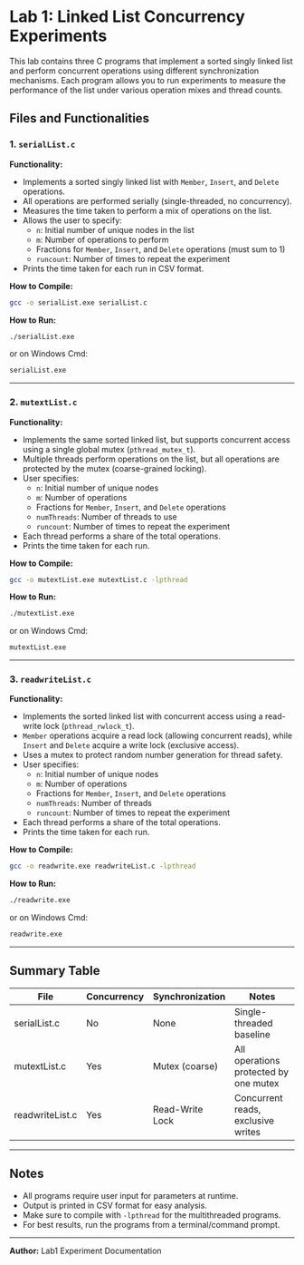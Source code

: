 Lab 1: Linked List Concurrency Experiments
==========================================

This lab contains three C programs that implement a sorted singly linked list and perform concurrent operations using different synchronization mechanisms. Each program allows you to run experiments to measure the performance of the list under various operation mixes and thread counts.

## Files and Functionalities

### 1. `serialList.c`
**Functionality:**
- Implements a sorted singly linked list with `Member`, `Insert`, and `Delete` operations.
- All operations are performed serially (single-threaded, no concurrency).
- Measures the time taken to perform a mix of operations on the list.
- Allows the user to specify:
	- `n`: Initial number of unique nodes in the list
	- `m`: Number of operations to perform
	- Fractions for `Member`, `Insert`, and `Delete` operations (must sum to 1)
	- `runcount`: Number of times to repeat the experiment
- Prints the time taken for each run in CSV format.

**How to Compile:**
```sh
gcc -o serialList.exe serialList.c
```

**How to Run:**
```sh
./serialList.exe
```
or on Windows Cmd:
```sh
serialList.exe
```

---

### 2. `mutextList.c`
**Functionality:**
- Implements the same sorted linked list, but supports concurrent access using a single global mutex (`pthread_mutex_t`).
- Multiple threads perform operations on the list, but all operations are protected by the mutex (coarse-grained locking).
- User specifies:
	- `n`: Initial number of unique nodes
	- `m`: Number of operations
	- Fractions for `Member`, `Insert`, and `Delete` operations
	- `numThreads`: Number of threads to use
	- `runcount`: Number of times to repeat the experiment
- Each thread performs a share of the total operations.
- Prints the time taken for each run.

**How to Compile:**
```sh
gcc -o mutextList.exe mutextList.c -lpthread
```

**How to Run:**
```sh
./mutextList.exe
```
or on Windows Cmd:
```sh
mutextList.exe
```

---

### 3. `readwriteList.c`
**Functionality:**
- Implements the sorted linked list with concurrent access using a read-write lock (`pthread_rwlock_t`).
- `Member` operations acquire a read lock (allowing concurrent reads), while `Insert` and `Delete` acquire a write lock (exclusive access).
- Uses a mutex to protect random number generation for thread safety.
- User specifies:
	- `n`: Initial number of unique nodes
	- `m`: Number of operations
	- Fractions for `Member`, `Insert`, and `Delete` operations
	- `numThreads`: Number of threads
	- `runcount`: Number of times to repeat the experiment
- Each thread performs a share of the total operations.
- Prints the time taken for each run.

**How to Compile:**
```sh
gcc -o readwrite.exe readwriteList.c -lpthread
```

**How to Run:**
```sh
./readwrite.exe
```
or on Windows Cmd:
```sh
readwrite.exe
```

---

## Summary Table

| File             | Concurrency | Synchronization      | Notes                                  |
|------------------|-------------|---------------------|----------------------------------------|
| serialList.c     | No          | None                | Single-threaded baseline                |
| mutextList.c     | Yes         | Mutex (coarse)      | All operations protected by one mutex   |
| readwriteList.c  | Yes         | Read-Write Lock     | Concurrent reads, exclusive writes      |

---

## Notes
- All programs require user input for parameters at runtime.
- Output is printed in CSV format for easy analysis.
- Make sure to compile with `-lpthread` for the multithreaded programs.
- For best results, run the programs from a terminal/command prompt.

---

**Author:**
Lab1 Experiment Documentation
